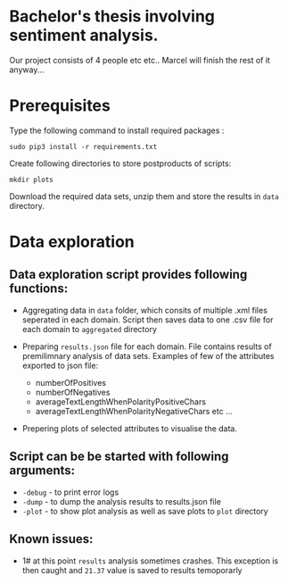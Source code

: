 # Bachelor's thesis involving sentiment analysis.

Our project consists of 4 people etc etc.. Marcel will finish the rest of it anyway...

# Prerequisites

Type the following command to install required packages :

```
sudo pip3 install -r requirements.txt
```
Create following directories to store postproducts of scripts:
```
mkdir plots
```
Download the required data sets, unzip them and store the results in ```data``` directory.



# Data exploration

## Data exploration script provides following functions:
  * Aggregating data in ```data``` folder, which consits of multiple .xml files seperated in each domain. Script then saves data to one .csv file for each domain to ```aggregated``` directory

  * Preparing ```results.json``` file for each domain. File contains results of premilimnary analysis of data sets. Examples of few of the attributes exported to json file: 
    - numberOfPositives
    - numberOfNegatives
    - averageTextLengthWhenPolarityPositiveChars
    - averageTextLengthWhenPolarityNegativeChars 
  etc ...
  
  * Prepering plots of selected attributes to visualise the data.

## Script can be be started with following arguments: 
  * ```-debug``` - to print error logs
  * ```-dump``` - to dump the analysis results to results.json file
  * ```-plot``` - to show plot analysis as well as save plots to ```plot``` directory

## Known issues:
  * 1# at this point ```results``` analysis sometimes crashes. This exception is then caught and ```21.37``` value is saved to results temoporarly